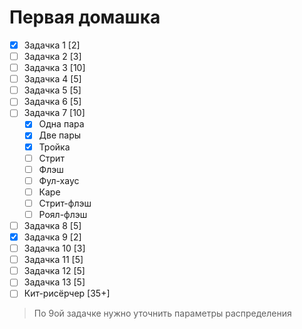 # Первая домашка
- [X] Задачка 1    [2]
- [ ] Задачка 2    [3]
- [ ] Задачка 3    [10]
- [ ] Задачка 4    [5]
- [ ] Задачка 5    [5]
- [ ] Задачка 6    [5]
- [ ] Задачка 7    [10]
  - [X] Одна пара
  - [X] Две пары
  - [X] Тройка
  - [ ] Стрит
  - [ ] Флэш
  - [ ] Фул-хаус
  - [ ] Каре
  - [ ] Стрит-флэш
  - [ ] Роял-флэш
- [ ] Задачка 8    [5]
- [X] Задачка 9   [2]
- [ ] Задачка 10   [3]
- [ ] Задачка 11   [5]
- [ ] Задачка 12   [5]
- [ ] Задачка 13   [5]
- [ ] Кит-рисёрчер [35+]

> По 9ой задачке нужно уточнить параметры распределения

